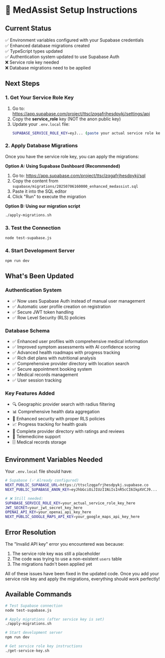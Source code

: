 # 🚀 MedAssist Setup Instructions

## Current Status
✅ Environment variables configured with your Supabase credentials  
✅ Enhanced database migrations created  
✅ TypeScript types updated  
✅ Authentication system updated to use Supabase Auth  
❌ Service role key needed  
❌ Database migrations need to be applied  

## Next Steps

### 1. Get Your Service Role Key
1. Go to: https://app.supabase.com/project/ttsclzqgafrjhesdpykj/settings/api
2. Copy the **service_role** key (NOT the anon public key)
3. Update your `.env.local` file:
   ```bash
   SUPABASE_SERVICE_ROLE_KEY=eyJ... (paste your actual service role key here)
   ```

### 2. Apply Database Migrations
Once you have the service role key, you can apply the migrations:

**Option A: Using Supabase Dashboard (Recommended)**
1. Go to: https://app.supabase.com/project/ttsclzqgafrjhesdpykj/sql
2. Copy the content from `supabase/migrations/20250706160000_enhanced_medassist.sql`
3. Paste it into the SQL editor
4. Click "Run" to execute the migration

**Option B: Using our migration script**
```bash
./apply-migrations.sh
```

### 3. Test the Connection
```bash
node test-supabase.js
```

### 4. Start Development Server
```bash
npm run dev
```

## What's Been Updated

### Authentication System
- ✅ Now uses Supabase Auth instead of manual user management
- ✅ Automatic user profile creation on registration
- ✅ Secure JWT token handling
- ✅ Row Level Security (RLS) policies

### Database Schema
- ✅ Enhanced user profiles with comprehensive medical information
- ✅ Improved symptom assessments with AI confidence scoring
- ✅ Advanced health roadmaps with progress tracking
- ✅ Rich diet plans with nutritional analysis
- ✅ Comprehensive provider directory with location search
- ✅ Secure appointment booking system
- ✅ Medical records management
- ✅ User session tracking

### Key Features Added
- 🔍 Geographic provider search with radius filtering
- 📊 Comprehensive health data aggregation
- 🔐 Enhanced security with proper RLS policies
- 📈 Progress tracking for health goals
- 🏥 Complete provider directory with ratings and reviews
- 📱 Telemedicine support
- 🗄️ Medical records storage

## Environment Variables Needed

Your `.env.local` file should have:
```bash
# Supabase (✅ Already configured)
NEXT_PUBLIC_SUPABASE_URL=https://ttsclzqgafrjhesdpykj.supabase.co
NEXT_PUBLIC_SUPABASE_ANON_KEY=eyJhbGciOiJIUzI1NiIsInR5cCI6IkpXVCJ9...

# ❌ Still needed:
SUPABASE_SERVICE_ROLE_KEY=your_actual_service_role_key_here
JWT_SECRET=your_jwt_secret_key_here
OPENAI_API_KEY=your_openai_api_key_here
NEXT_PUBLIC_GOOGLE_MAPS_API_KEY=your_google_maps_api_key_here
```

## Error Resolution

The "Invalid API key" error you encountered was because:
1. The service role key was still a placeholder
2. The code was trying to use a non-existent `users` table
3. The migrations hadn't been applied yet

All of these issues have been fixed in the updated code. Once you add your service role key and apply the migrations, everything should work perfectly!

## Available Commands

```bash
# Test Supabase connection
node test-supabase.js

# Apply migrations (after service key is set)
./apply-migrations.sh

# Start development server
npm run dev

# Get service role key instructions
./get-service-key.sh
```
